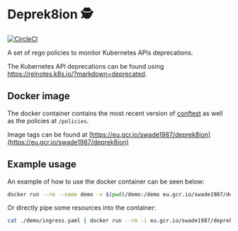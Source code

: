 # Deprek8ion 🕵️‍

[![CircleCI](https://circleci.com/gh/swade1987/deprek8ion.svg?style=svg)](https://circleci.com/gh/swade1987/deprek8ion)

A set of rego policies to monitor Kubernetes APIs deprecations.

The Kubernetes API deprecations can be found using <https://relnotes.k8s.io/?markdown=deprecated>.

## Docker image

The docker container contains the most recent version of [conftest](https://github.com/instrumenta/conftest) as well as the policies at `/policies`.

Image tags can be found at [https://eu.gcr.io/swade1987/deprek8ion](https://eu.gcr.io/swade1987/deprek8ion)

## Example usage

An example of how to use the docker container can be seen below:

```sh
docker run --rm --name demo -v $(pwd)/demo:/demo eu.gcr.io/swade1987/deprek8ion:1.1.17 /demo/ingress.yaml
```

Or directly pipe some resources into the container:

```sh
cat ./demo/ingress.yaml | docker run --rm -i eu.gcr.io/swade1987/deprek8ion:1.1.17 -
```
